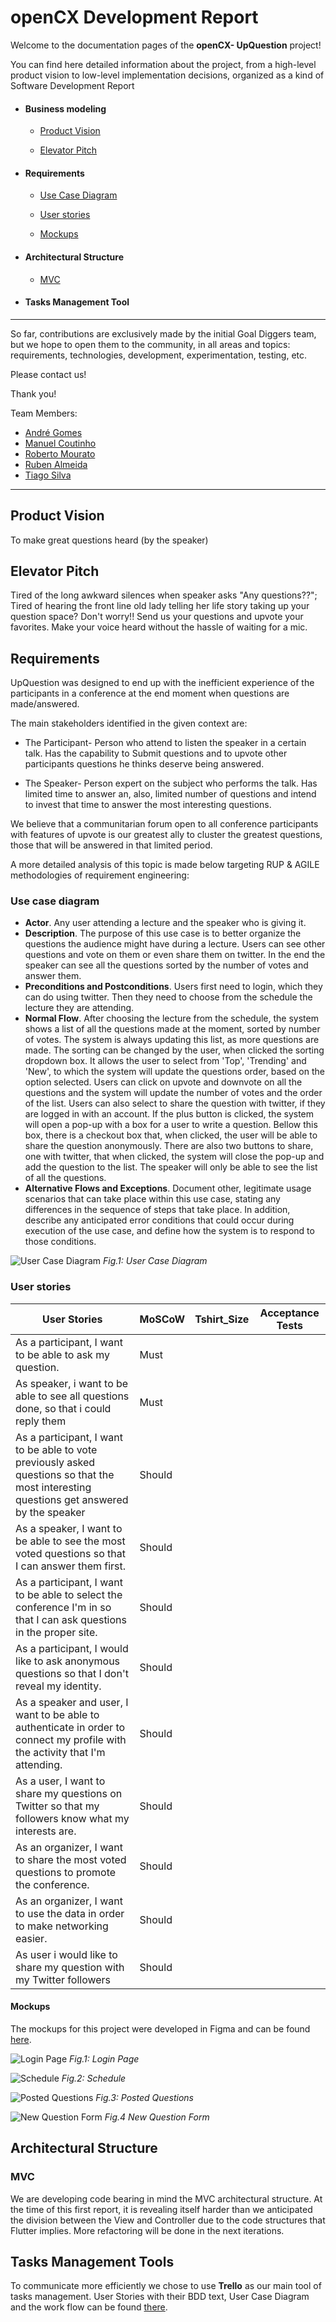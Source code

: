 # openCX Development Report

Welcome to the documentation pages of the **openCX- UpQuestion** project!

You can find here detailed information about the project, from a high-level product vision to low-level implementation decisions, organized as a kind of Software Development Report 

* #### Business modeling

    *  [Product Vision](#Product-Vision)

    *  [Elevator Pitch](#Elevator-Pitch)

* #### Requirements

    *  [Use Case Diagram](#Use-case-diagram)

    *  [User stories](#User-stories)

    * [Mockups](#Mockups)

* #### Architectural Structure
    * [MVC](#Architectural-Structure)
 
* #### Tasks Management Tool

***

So far, contributions are exclusively made by the initial Goal Diggers team, but we hope to open them to the community, in all areas and topics: requirements, technologies, development, experimentation, testing, etc.

Please contact us!

Thank you!

Team Members:
  - [André Gomes](https://github.com/andremsgomes)
  - [Manuel Coutinho](https://github.com/ManelCoutinho) 
  - [Roberto Mourato](https://github.com/RobertoMourato)
  - [Ruben Almeida](https://github.com/arubenruben) 
  - [Tiago Silva](https://github.com/tiagogsilva) 

***

## Product Vision

To make great questions heard (by the speaker)


## Elevator Pitch

Tired of the long awkward silences when speaker asks "Any questions??"; Tired of hearing the front line old lady telling her life story taking up your question space? Don't worry!! Send us your questions and upvote your favorites. Make your voice heard without the hassle of waiting for a mic.


## Requirements


UpQuestion was designed to end up with the inefficient experience of the participants in a conference at the end moment when questions are made/answered.

The main stakeholders identified in the given context are:

* The Participant- Person who attend to listen the speaker in   a certain talk. Has the capability to Submit questions and   to upvote other participants questions he thinks deserve     being answered.

* The Speaker- Person expert on the subject who performs the   talk. Has limited time to answer an, also, limited number     of questions and intend to invest that time to answer the     most interesting questions.

We believe that a communitarian forum open to all conference participants with features of upvote is our greatest ally to cluster the greatest questions, those that will be answered in that limited period.

A more detailed analysis of this topic is made below targeting RUP & AGILE methodologies of requirement engineering:


### Use case diagram 

* **Actor**. Any user attending a lecture and the speaker who is giving it.
* **Description**. The purpose of this use case is to better organize the questions the audience might have during a lecture. Users can see other questions and vote on them or even share them on twitter. In the end the speaker can see all the questions sorted by the number of votes and answer them.
* **Preconditions and Postconditions**. Users first need to login, which they can do using twitter. Then they need to choose from the schedule the lecture they are attending.
* **Normal Flow**. After choosing the lecture from the schedule, the system shows a list of all the questions made at the moment, sorted by number of votes. The system is always updating this list, as more questions are made. The sorting can be changed by the user, when clicked the sorting dropdown box. It allows the user to select from 'Top', 'Trending' and 'New', to which the system will update the questions order, based on the option selected. Users can click on upvote and downvote on all the questions and the system will update the number of votes and the order of the list. Users can also select to share the question with twitter, if they are logged in with an account. If the plus button is clicked, the system will open a pop-up with a box for a user to write a question. Bellow this box, there is a checkout box that, when clicked, the user will be able to share the question anonymously. There are also two buttons to share, one with twitter, that when clicked, the system will close the pop-up and add the question to the list. The speaker will only be able to see the list of all the questions.
* **Alternative Flows and Exceptions**. Document other, legitimate usage scenarios that can take place within this use case, stating any differences in the sequence of steps that take place. In addition, describe any anticipated error conditions that could occur during execution of the use case, and define how the system is to respond to those conditions.

![User Case Diagram](UserCase.jpg)
 *Fig.1: User Case Diagram*

### User stories


User Stories | MoSCoW | Tshirt_Size | Acceptance Tests|
---|---|---|---|
 As a participant, I want to be able to ask my question. | Must |
 As speaker, i want to be able to see all questions done, so that i could reply them | Must |
 As a participant, I want to be able to vote previously asked questions so that the most interesting questions get answered by the speaker | Should |
 As a speaker, I want to be able to see the most voted questions so that I can answer them first. | Should |
 As a participant, I want to be able to select the conference I'm in so that I can ask questions in the proper site. | Should |
 As a participant, I would like to ask anonymous questions so that I don't reveal my identity.  |Should |
 As a speaker and user, I want to be able to authenticate in order to connect my profile with the activity that I'm attending.|Should|
 As a user, I want to share my questions on Twitter so that my followers know what my interests are.|Should |
 As an organizer, I want to share the most voted questions to promote the conference.|Should |
 As an organizer, I want to use the data in order to make networking easier.| Should| 
 As user i would like to share my question with my Twitter followers|Should|
 
 #### Mockups
 
 The mockups for this project were developed in Figma and can be found [here](https://www.figma.com/file/BlnF2GOIbviAUOwevrIHnR/UpQuestion?node-id=0%3A1).  

 ![Login Page](mockups/login.png)
 *Fig.1: Login Page*

 ![Schedule](mockups/schedule.png)
 *Fig.2: Schedule*

 ![Posted Questions](mockups/questions.png)
 *Fig.3: Posted Questions*

 ![New Question Form](mockups/question_form.png)
 *Fig.4 New Question Form*

 
## Architectural Structure


### MVC
We are developing code bearing in mind the MVC architectural structure. At the time of this first report, it is revealing itself harder than we anticipated the division between the View and Controller due to the code structures that Flutter implies. More refactoring will be done in the next iterations.
 
## Tasks Management Tools
To communicate more efficiently we chose to use **Trello**  as our main tool of tasks management. User Stories with their BDD text, User Case Diagram and the work flow can be found [there](https://trello.com/b/08Qa7QyI).





